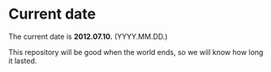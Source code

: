 # Current date

The current date is **2012.07.10.** (YYYY.MM.DD.)

This repository will be good when the world ends, so we will know how long it lasted.